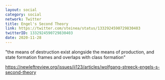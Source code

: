 ```yaml
---
layout: social
category: social
network: Twitter
title: Engel's Second Theory
link: https://twitter.com/steinea/status/1332924590729830403
twitterID: 1332924590729830403
date: 2020-11-28
---
```


"the means of destruction exist alongside the means of production, and state formation frames and overlaps with class formation"

<https://newleftreview.org/issues/ii123/articles/wolfgang-streeck-engels-s-second-theory>
